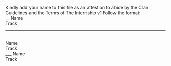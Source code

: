 Kindly add your name to this file as an attestion to abide by the Clan Guidelines and the Terms of The Internship v1
Follow the format:
<br/>
__
Name <br/>
Track
___
<br/>
Name <br/>
Track
<br/>
___
Name <br/>
Track
<br/>
